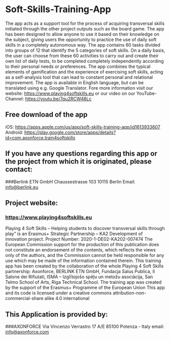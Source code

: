 # Soft-Skills-Training-App
The app acts as a support tool for the process of acquiring transversal skills initiated through the other project outputs such as the board game.
The app has been designed to allow anyone to use it based on their knowledge on the subject, giving users the opportunity to practice the use of daily soft skills in a completely autonomous way. The app contains 60 tasks divided into groups of 12 that identify the 5 categories of soft skills. On a daily basis, the user can choose from these 60 activities to carry out and create their own list of daily tests, to be completed completely independently according to their personal needs or preferences.
The app combines the typical elements of gamification and the experience of exercising soft skills, acting as a self-analysis tool that can lead to constant personal and relational improvement.
The app is available in English language, but can be translated using e.g. Google Translator.
Fore more information visit our website: https://www.playing4softskills.eu or our video on our YouTube-Channel: https://youtu.be/7qu2RCW48Lc 

## Free download of the app
iOS: https://apps.apple.com/us/app/soft-skills-training-app/id1613933607
Android: https://play.google.com/store/apps/details?id=com.axonforce.train4softskills

## If you have any questions regarding this app or the project from which it is originated, please contact:
###Berlink ETN GmbH
Chaussestrasse 103
10115 Berlin
Email: info@berlink.eu

## Project website: 
### https://www.playing4softskills.eu
Playing 4 Soft Skills – Helping students to discover transversal skills through play” is an Erasmus+ Strategic Partnership – KA2 Development of innovation project. Project Number: 2020-1-DE02-KA202-007474
The European Commission support for the production of this publication does not constitute an endorsement of the contents, which reflects the views only of the authors, and the Commission cannot be held responsible for any use which may be made of the information contained therein.
This training app has been created by the collaboration of the whole Playing 4 Soft Skills partnership: Axonforce, BERLINK ETN GmbH, Fundacja Salus Publica, Il Salone dei Rifiutati, ISMA – Izglītojošo spēļu un metožu asociācija, San Telmo School of Arts, Riga Technical School.
The training app was created by the support of the Erasmus+ Programme of the European Union This app and its code is licensed under a creative commons attribution-non-commercial-share alike 4.0 international

## This Application is provided by:
###AXONFORCE
Via Vincenzo Verrastro 17 A/E
85100 Potenza - Italy
email: info@axonforce.com
